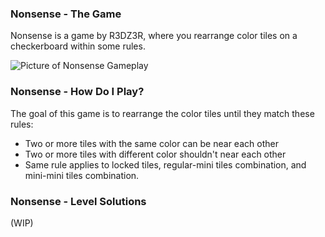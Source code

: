 ### Nonsense - The Game

Nonsense is a game by R3DZ3R, where you rearrange color tiles on a checkerboard within some rules.

![Picture of Nonsense Gameplay](https://media.discordapp.net/attachments/815825363006521374/883854613210615838/20210905_062223.jpg)

### Nonsense - How Do I Play?

The goal of this game is to rearrange the color tiles until they match these rules:

- Two or more tiles with the same color can be near each other
- Two or more tiles with different color shouldn't near each other
- Same rule applies to locked tiles, regular-mini tiles combination, and mini-mini tiles combination.

### Nonsense - Level Solutions

(WIP)
